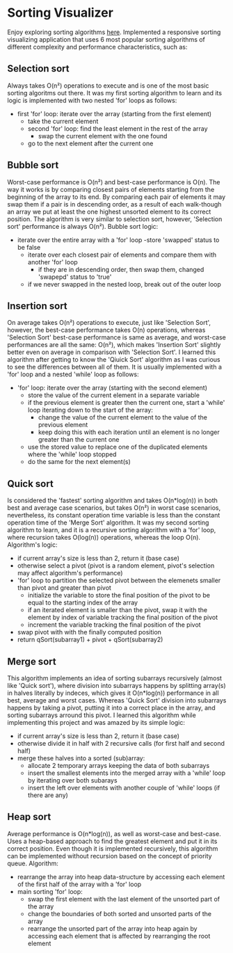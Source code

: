 # Sorting Visualizer

Enjoy exploring sorting algorithms [here](https://moonlit-melba-02cf2d.netlify.app/).
Implemented a responsive sorting visualizing application that uses 6 most popular sorting algorithms of different complexity and performance characteristics, such as:

## Selection sort
Always takes O(n²) operations to execute and is one of the most basic sorting algoritms out there. It was my first sorting algorithm to learn and its logic is implemented with two nested 'for' loops as follows:

- first 'for' loop: iterate over the array (starting from the first element)
    - take the current element 
    - second 'for' loop: find the least element in the rest of the array
        - swap the current element with the one found
    - go to the next element after the current one

## Bubble sort
Worst-case performance is O(n²) and best-case performance is O(n). The way it works is by comparing closest pairs of elements starting from the beginning of the array to its end. By comparing each pair of elements it may swap them if a pair is in descending order, as a result of each walk-though an array we put at least the one highest unsorted element to its correct position. The algorithm is very similar to selection sort, however, 'Selection sort' performance is always O(n²). Bubble sort logic:

- iterate over the entire array with a 'for' loop
    -store 'swapped' status to be false
    - iterate over each closest pair of elements and compare them with another 'for' loop
        - if they are in descending order, then swap them, changed 'swapepd' status to 'true'
    - if we never swapped in the nested loop, break out of the outer loop

## Insertion sort
On average takes O(n²) operations to execute, just like 'Selection Sort', however, the best-case performance takes O(n) operations, whereas 'Selection Sort' best-case performance is same as average, and worst-case performances are all the same: O(n²), which makes 'Insertion Sort' slightly better even on average in comparison with 'Selection Sort'. I learned this algorithm after getting to know the 'Qiuick Sort' algorithm as I was curious to see the differences between all of them. It is usually implemented with a 'for' loop and a nested 'while' loop as follows:

- 'for' loop: iterate over the array (starting with the second element)
    - store the value of the current element in a separate variable
    - if the previous element is greater then the current one, start a 'while' loop iterating down to the start of the array:
        - change the value of the current element to the value of the previous element
        - keep doing this with each iteration until an element is no longer greater than the current one
    - use the stored value to replace one of the duplicated elements where the 'while' loop stopped
    - do the same for the next element(s)

## Quick sort
Is considered the 'fastest' sorting algorithm and takes O(n*log(n)) in both best and average case scenarios, but takes O(n²) in worst case scenarios, nevertheless, its constant operation time variable is less than the constant operation time of the 'Merge Sort' algorithm. It was my second sorting algorithm to learn, and it is a recursive sorting algorithm with a 'for' loop, where recursion takes O(log(n)) operations, whereas the loop O(n). Algorithm's logic:

- if current array's size is less than 2, return it (base case)
- otherwise select a pivot (pivot is a random element, pivot's selection may affect algorithm's performance)
- 'for' loop to partition the selected pivot between the elemenets smaller than pivot and greater than pivot
    - initialize the variable to store the final position of the pivot to be equal to the starting index of the array
    - if an iterated element is smaller than the pivot, swap it with the element by index of variable tracking the final position of the pivot
    - increment the variable tracking the final position of the pivot
- swap pivot with with the finally computed position
- return qSort(subarray1) + pivot + qSort(subarray2)

## Merge sort
This algorithm implements an idea of sorting subarrays recursively (almost like 'Quick sort'), where division into subarrays happens by splitting array(s) in halves literally by indeces, which gives it O(n*log(n)) performance in all best, average and worst cases. Whereas 'Quick Sort' division into subarrays happens by taking a pivot, putting it into a correct place in the array, and sorting subarrays arround this pivot. I learned this algorithm while implementing this project and was amazed by its simple logic:

- if current array's size is less than 2, return it (base case)
- otherwise divide it in half with 2 recursive calls (for first half and second half)
- merge these halves into a sorted (sub)array:
    - allocate 2 temporary arrays keeping the data of both subarrays
    - insert the smallest elements into the merged array with a 'while' loop by iterating over both subarays
    - insert the left over elements with another couple of 'while' loops (if there are any)

## Heap sort
Average performance is O(n*log(n)), as well as worst-case and best-case. Uses a heap-based approach to find the greatest element and put it in its correct position. Even though it is implemented recursively, this algorithm can be implemented without recursion based on the concept of priority queue. Algorithm:

- rearrange the array into heap data-structure by accessing each element of the first half of the array with a 'for' loop
- main sorting 'for' loop:
    - swap the first element with the last element of the unsorted part of the array
    - change the boundaries of both sorted and unsorted parts of the array
    - rearrange the unsorted part of the array into heap again by accessing each element that is affected by rearranging the root element
